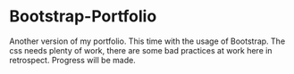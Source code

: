 # Bootstrap-Portfolio

Another version of my portfolio. This time with the usage of Bootstrap. The css needs plenty of work, there are some bad practices at work here in retrospect. Progress will be made.
